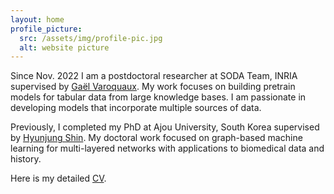 ```yaml
---
layout: home
profile_picture:
  src: /assets/img/profile-pic.jpg
  alt: website picture
---
```


<p>
Since Nov. 2022 I am a postdoctoral researcher at SODA Team, INRIA supervised by 
<a href="https://gael-varoquaux.info/">Gaël Varoquaux</a>.
My work focuses on building pretrain models for tabular data from large knowledge bases.
I am passionate in developing models that incorporate multiple sources of data.
</p>

<p>
Previously, I completed my PhD at Ajou University, South Korea supervised by
<a href="https://alphaminers.ai/">Hyunjung Shin</a>.
My doctoral work focused on graph-based machine learning for multi-layered networks
with applications to biomedical data and history.
</p>

<p>
Here is my detailed <a href="/assets/pdfs/CV-Myung_Jun_Kim.pdf">CV</a>.
</p>